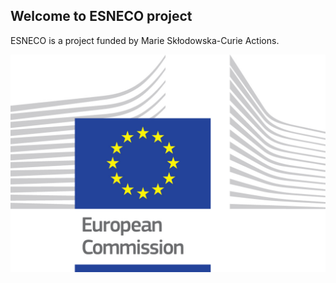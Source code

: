 ## Welcome to ESNECO project 

ESNECO is a project funded by Marie Skłodowska-Curie Actions. 

![EUlogo](assets/logo_ce-en-rvb-hr.jpg) <!-- .element height="50%" width="50%" -->
